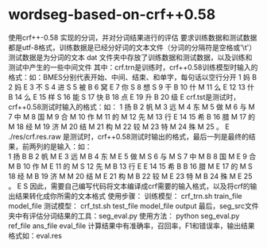 # wordseg-based-on-crf++0.58
使用crf++-0.58 实现的分词，并对分词结果进行的评估
要求训练数据和测试数据都是utf-8格式，训练数据是已经分好词的文本文件（分词的分隔符是空格或'\t'）
测试数据是为分词的文本
dat 文件夹中存放了训练数据和测试数据，以及训练和测试中产生的一些中间文件
其中：crf.trn是训练时，crf++0.58训练模型时输入的格式：如：BMES分别代表开始、中间、结束、和单字，每句话以空行分开
     1 妈  B
     2 妈  E
     3 不  S
     4 进  S
     5 被  B
     6 窝  E
     7 你  S
     8 想  S
     9 干  B
    10 什  M
    11 么  E
    12 
    13 什  B
    14 么  E
    15 样  S
    16 能  S
    17 快  B
    18 点  E
    19 升  B
    20 级  E
crf.tst是测试时，crf++0.58测试时输入的格式：如：
     1 扬  B
     2 帆  M
     3 远  M
     4 东  M
     5 做  M
     6 与  M
     7 中  M
     8 国  M
     9 合  M
    10 作  M
    11 的  M
    12 先  M
    13 行  E
    14 
    15 希  B
    16 腊  M
    17 的  M
    18 经  M
    19 济  M
    20 结  M
    21 构  M
    22 较  M
    23 特  M
    24 殊  M
    25 。  E
 ./res/crf.res.raw 是测试时，crf++0.58测试时输出的格式，最后一列是最终的结果，前两列的是输入：如：   
     1 扬  B   B
     2 帆  M   E
     3 远  M   B
     4 东  M   E
     5 做  M   S
     6 与  M   S
     7 中  M   B
     8 国  M   E
     9 合  M   B
    10 作  M   E
    11 的  M   S
    12 先  M   B
    13 行  E   E
    14 
    15 希  B   B
    16 腊  M   E
    17 的  M   S
    18 经  M   B
    19 济  M   M
    20 结  M   E
    21 构  M   B
    22 较  M   E
    23 特  M   B
    24 殊  M   E
    25 。  E   S
因此，需要自己编写代码将文本编译成crf需要的输入格式，以及将crf的输出结果转化成你所需的文本格式
使用步骤：
训练模型：
crf_trn.sh  train_file  model_file
测试模型：
crf_tst.sh  test_file  model_file  output
最后，seg_src文件夹中有评估分词结果的工具：seg_eval.py
使用方法：
python seg_eval.py  ref_file  ans_file  eval_file
计算结果中有准确率，召回率，F1和错误率，输出结果格式如：eval.res



